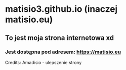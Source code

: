 # matisio3.github.io (inaczej matisio.eu)
## To jest moja strona internetowa xd
### Jest dostępna pod adresem: https://matisio.eu 

Credits:
Amadisio - ulepszenie strony
